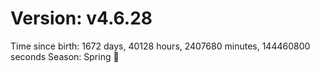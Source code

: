 # Version: v4.6.28
Time since birth: 1672 days, 40128 hours, 2407680 minutes, 144460800 seconds
Season: Spring 🌸
